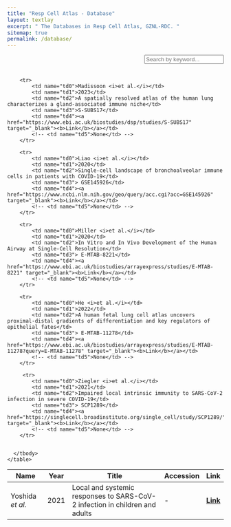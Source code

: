 ```yaml
---
title: "Resp Cell Atlas - Database"
layout: textlay
excerpt: " The Databases in Resp Cell Atlas, GZNL-RDC. "
sitemap: true
permalink: /database/
---
```

<html lang="en">
<head>
<!--set sort order in table header begin-->
<meta http-equiv="Content-type" content="text/html; charset=utf-8">
  <meta name="viewport" content="width=device-width,initial-scale=1,user-scalable=no">
  <!-- <title>Ribozyme applications</title> -->
  <link rel="stylesheet" type="text/css" href="https://cdn.datatables.net/1.12.1/css/jquery.dataTables.min.css">
  <link rel="stylesheet" type="text/css" href="https://cdn.datatables.net/buttons/2.2.3/css/buttons.dataTables.min.css">

  <script type="text/javascript" src="https://code.jquery.com/jquery-3.5.1.js"></script>
  <script type="text/javascript" src="https://cdn.datatables.net/1.12.1/js/jquery.dataTables.min.js"></script>
  <!--set sort order in table header finish-->
  <!-- <style>
    .header_box {
    border: none;
    background: #efefef;
    font-size:24px
  }
  h2{
    font-size:20px;
    font-weight: bold;
  }
/* Button Container Styles */
    .button-container {
      display: flex;
      justify-content: left;
      align-items: center;
      height: 50px;
      overflow:auto
    }
    /* Button Style */
    .button {
      display: block;
      padding: 10px;
      margin-right: 10px;
      text-align: center;
      background-color: #efefef;
      color: #005826;
      text-decoration: none;
      font-size: 16px;
      border: 1px solid #005826;
      border-radius: 5px;
    }
    /* Mouse Hover Style */
    .button:hover {
      background-color: #999;
      cursor: pointer;
    }
    /* 样式表格 */
    table {
        border: 2px solid #f8f8ff;
        border: 2px solid #767676;
		    border: 2px solid #767676;
		    border-radius: 5px;
		    background-color: #fff;
		    border-radius: 0;
        }
		  th {
        background-color: #719B71;
        background-color: #719B71;
        background-color: #005826;
        color: rgba(255,255,255,0.9);
		    cursor: pointer;
        }
		  td {
		    background-color: #ffffff;
		    background-color: #f9f9f9;
		    background-color: #f9f9f9;
		    }		
		  th, td {
		  padding: 10px 10px;
		}
    /* 隐藏所有 sheet */
    .sheet {
      display: none;
      overflow:auto
    }
    /* Style the search box */
  #searchBox {
    padding: 10px;
    font-size: 16px;
    border: 2px solid #ccc;
    border-radius: 4px;
    width: 300px;
  }
  /* Style the search box when it has focus */
  #searchBox:focus {
    outline: none;
    border-color: #2354C4;
  }
  /* Style the placeholder text */
  #searchBox::placeholder {
    font-size: 16px;
  }
  /* 搜索框和下载框水平布局 */
    .form-container {
      display: flex;
      align-items: center;
      overflow:auto
    }
    .form-container input {
      margin-right: 10px;
    }
    /* 下载框位置设置 */
    .form-container select {
      margin-left: auto;
      padding: 10px;
      font-size: 16px;
      border: 2px solid #ccc;
      border-radius: 4px;
      width: 300px;
    }
    .button.clicked {
    background-color: #999;
}

<!--   </style> -->
</head> 

<!-- <body onload="showSheet('sheet1')"> -->
<!-- 
<p class="header_box" >Detail information</p>

        
This section lists all the experimentally validated riboswitches. -->
<div style="text-align: right;">
<input type="text" id="searchBox" placeholder="Search by keyword..." onfocus="showAllSheets()" oninput="searchTables()"><br><br>
</div>
<div>
<table id="cfttable" class="table table-hover table-bordered">
        <thead>
        <tr>
            <th onclick="sortTable(0)">Name</th>
            <th onclick="sortTable(1)">Year</th>
            <th onclick="sortTable(2)">Title</th>
            <th onclick="sortTable(3)">Accession</th>
            <th onclick="sortTable(4)">Link</th>
            <!-- <th onclick="sortTable(5)">Rfam-ID</th> -->
        </tr>
        </thead>
        <tbody>
        <tr>
            <!-- <td name="td0"><a href="https://ribocentre-switch.github.io/docs/Cobalamine" target="_blank"><b>AdoCbl</b></a></td> -->
            <td name="td0">Yoshida <i>et al.</i></td>
            <td name="td1">2021</td>
            <td name="td2">Local and systemic responses to SARS-CoV-2 infection in children and adults</td>
            <td name="td3">-</td>
            <td name="td4"><a href="https://covid19cellatlas.org" target="_blank"><b>Link</b></a></td>
            <!-- <td name="td5">RF01482 RF00174</td> -->
        </tr>

        <tr>
            <td name="td0">Madissoon <i>et al.</i></td>
            <td name="td1">2023</td>
            <td name="td2">A spatially resolved atlas of the human lung characterizes a gland-associated immune niche</td>
            <td name="td3">S-SUBS17</td>
            <td name="td4"><a href="https://www.ebi.ac.uk/biostudies/dsp/studies/S-SUBS17" target="_blank"><b>Link</b></a></td>
            <!-- <td name="td5">None</td> -->
        </tr>

        <tr>
            <td name="td0">Liao <i>et al.</i></td>
            <td name="td1">2020</td>
            <td name="td2">Single-cell landscape of bronchoalveolar immune cells in patients with COVID-19</td>
            <td name="td3"> GSE145926</td>
            <td name="td4"><a href="https://www.ncbi.nlm.nih.gov/geo/query/acc.cgi?acc=GSE145926" target="_blank"><b>Link</b></a></td>
            <!-- <td name="td5">None</td> -->
        </tr> 

        <tr>
            <td name="td0">Miller <i>et al.</i></td>
            <td name="td1">2020</td>
            <td name="td2">In Vitro and In Vivo Development of the Human Airway at Single-Cell Resolution</td>
            <td name="td3"> E-MTAB-8221</td>
            <td name="td4"><a href="https://www.ebi.ac.uk/biostudies/arrayexpress/studies/E-MTAB-8221" target="_blank"><b>Link</b></a></td>
            <!-- <td name="td5">None</td> -->
        </tr> 

        <tr>
            <td name="td0">He <i>et al.</i></td>
            <td name="td1">2022</td>
            <td name="td2">A human fetal lung cell atlas uncovers proximal-distal gradients of differentiation and key regulators of epithelial fates</td>
            <td name="td3"> E-MTAB-11278</td>
            <td name="td4"><a href="https://www.ebi.ac.uk/biostudies/arrayexpress/studies/E-MTAB-11278?query=E-MTAB-11278" target="_blank"><b>Link</b></a></td>
            <!-- <td name="td5">None</td> -->
        </tr> 

         <tr>
            <td name="td0">Ziegler <i>et al.</i></td>
            <td name="td1">2021</td>
            <td name="td2">Impaired local intrinsic immunity to SARS-CoV-2 infection in severe COVID-19</td>
            <td name="td3"> SCP1289</td>
            <td name="td4"><a href="https://singlecell.broadinstitute.org/single_cell/study/SCP1289/" target="_blank"><b>Link</b></a></td>
            <!-- <td name="td5">None</td> -->
        </tr> 


      </tbody>
    </table>
</div>                
<script>
  var tables = [];
    var currentSheet = 'sheet1';
     $(document).ready(function() {
    $.noConflict();
    tables.push($('#cfttable').DataTable({
      dom: 'Bfrtip',
      buttons: [
        'copy', 'csv', 'excel', 'pdf', 'print'
      ]
    }));

    tables.push($('#rnadetable').DataTable({
      dom: 'Bfrtip',
      buttons: [
        'copy', 'csv', 'excel', 'pdf', 'print'
      ]
    }));

    tables.push($('#rnapretable').DataTable({
      dom: 'Bfrtip',
      buttons: [
        'copy', 'csv', 'excel', 'pdf', 'print'
      ]
    }));
    tables.push($('#smtable').DataTable({
      dom: 'Bfrtip',
      buttons: [
        'copy', 'csv', 'excel', 'pdf', 'print'
      ]
    }));
    tables.push($('#eletable').DataTable({
      dom: 'Bfrtip',
      buttons: [
        'copy', 'csv', 'excel', 'pdf', 'print'
      ]
    }));


    
    tables.push($('#amintable').DataTable({
      dom: 'Bfrtip',
      buttons: [
        'copy', 'csv', 'excel', 'pdf', 'print'
      ]
    }));
    tables.push($('#sugtable').DataTable({
      dom: 'Bfrtip',
      buttons: [
        'copy', 'csv', 'excel', 'pdf', 'print'
      ]
    }));
    tables.push($('#tboxtable').DataTable({
      dom: 'Bfrtip',
      buttons: [
        'copy', 'csv', 'excel', 'pdf', 'print'
      ]
    }));
    tables.push($('#othtable').DataTable({
      dom: 'Bfrtip',
      buttons: [
        'copy', 'csv', 'excel', 'pdf', 'print'
      ]
    }));
    
    
    // Hide the search box for DataTables
      $('#cfttable_filter').css('display', 'none');
      $('#rnadetable_filter').css('display', 'none');
      $('#rnapretable_filter').css('display', 'none');
       $('#smtable_filter').css('display', 'none');
      $('#eletable_filter').css('display', 'none');
      $('#amintable_filter').css('display', 'none');
      $('#sugtable_filter').css('display', 'none');
      $('#tboxtable_filter').css('display', 'none');
      $('#othtable_filter').css('display', 'none');
      
      // Show the initial sheet (sheet1) and hide others
    showSheet('sheet1');
    hideAllSheetsExcept('sheet1');
  });

  function sortTable(columnIndex) {
    // TODO: Add sorting logic based on the columnIndex
  }

  

function downloadExcel() {
  var selectElement = document.getElementById('downloadOptions');
  var selectedValue = selectElement.value;

  // Check if a valid option was selected
  if (selectedValue !== '') {
    // Create a temporary link element with the download URL
    var link = document.createElement('a');
    link.href = selectedValue;
    link.download = selectedValue.split('/').pop(); // Set the filename to the last part of the URL
    document.body.appendChild(link);

    // Trigger a click event on the link to start the download
    link.click();

    // Remove the link from the DOM
    document.body.removeChild(link);
  }
}
	
	
	function showSheet(sheetId) {
    // Hide the current sheet
    if (currentSheet) {
        var currentSheetElement = document.getElementById(currentSheet);
        currentSheetElement.style.display = 'none';
    }

    // Show the selected sheet
    var sheet = document.getElementById(sheetId);
    sheet.style.display = 'block';

    // Update the current sheet
    currentSheet = sheetId;

    // Get all buttons
    var buttons = document.querySelectorAll('.button');

    // Remove clicked class from all buttons
    buttons.forEach(function(btn) {
        btn.classList.remove('clicked');
    });

    // Add clicked class to the clicked button using event.target
    event.target.classList.add('clicked');
}

  function hideAllSheetsExcept(sheetId) {
    var sheets = document.getElementsByClassName('sheet');
    for (var i = 0; i < sheets.length; i++) {
      var sheet = sheets[i];
      if (sheet.id !== sheetId) {
        sheet.style.display = 'none';
      }
    }
    }

    function showAllSheets() {
      var sheets = document.getElementsByClassName('sheet');
      for (var i = 0; i < sheets.length; i++) {
        sheets[i].style.display = 'block';
      }
    }

    function searchTables() {
      var keyword = $('#searchBox').val().toLowerCase();

      tables.forEach(function(table) {
        table.search(keyword).draw();
      });
      // Filter the sheets based on search results
    filterSheets();
  }

  function filterSheets() {
    var keyword = $('#searchBox').val().toLowerCase();
    var sheets = document.getElementsByClassName('sheet');

    for (var i = 0; i < sheets.length; i++) {
      var sheet = sheets[i];
      var table = tables[i];

      var displaySheet = false;

      table.rows().eq(0).each(function(index) {
        var row = table.row(index);
        var rowData = row.data().join(' ').toLowerCase();
        var display = rowData.includes(keyword) ? '' : 'none';
        row.nodes().to$().css('display', display);

        if (display !== 'none') {
          displaySheet = true;
        }
      });

      if (displaySheet) {
        $('#' + sheet.id).show();
      } else {
        $('#' + sheet.id).hide();
      }
    }
  }  
  </script>      